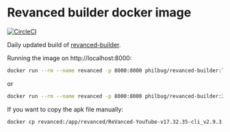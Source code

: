 # Revanced builder docker image

[![CircleCI](https://circleci.com/gh/PhilBug/revanced-docker.svg?style=svg)](https://app.circleci.com/pipelines/gh/PhilBug/revanced-docker)


Daily updated build of [revanced-builder](https://github.com/reisxd/revanced-builder).  

Running the image on http://localhost:8000:

```bash
docker run --rm --name revanced -p 8000:8000 philbug/revanced-builder:latest
```

or

```bash
docker run --rm --name revanced -p 8000:8000 philbug/revanced-builder:3.2.3
```



If you want to copy the apk file manually:

```bash
docker cp revanced:/app/revanced/ReVanced-YouTube-v17.32.35-cli_v2.9.3.jar-patches_v2.39.0.apk .
```
